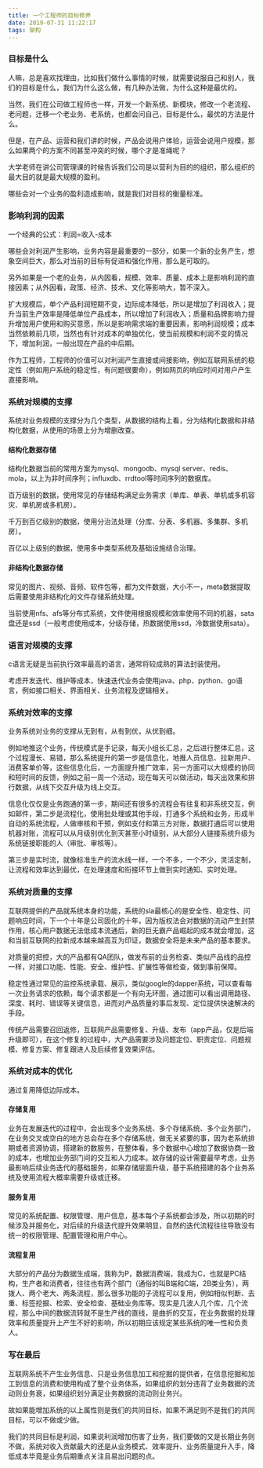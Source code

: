 ```yaml
---
title: 一个工程师的目标修养
date: 2019-07-31 11:22:17
tags: 架构
---
```


### 目标是什么

人嘛，总是喜欢找理由，比如我们做什么事情的时候，就需要说服自己和别人，我们的目标是什么，我们为什么这么做，有几种办法做，为什么这种是最优的。

当然，我们在公司做工程师也一样，开发一个新系统、新模块，修改一个老流程、老问题，迁移一个老业务、老系统，也都会问自己，目标是什么，最优的方法是什么。

但是，在产品、运营和我们讲的时候，产品会说用户体验，运营会说用户规模，那么如果两个的方案不同甚至冲突的时候，哪个才是准绳呢？

大学老师在讲公司管理课的时候告诉我们公司是以营利为目的的组织，那么组织的最大目的就是最大规模的盈利。

哪些会对一个业务的盈利造成影响，就是我们对目标的衡量标准。

### 影响利润的因素

一个经典的公式：利润=收入-成本

哪些会对利润产生影响，业务内容是最重要的一部分，如果一个新的业务产生，想象空间巨大，那么对当前的目标有促进和强化作用，那么是可取的。

另外如果是一个老的业务，从内因看，规模、效率、质量、成本上是影响利润的直接因素；从外因看，政策、经济、技术、文化等影响大，暂不深入。

扩大规模后，单个产品利润短期不变，边际成本降低，所以是增加了利润收入；提升当前生产效率是降低单位产品成本，所以增加了利润收入；质量和品牌影响力提升增加用户使用和购买意愿，所以是影响需求端的重要因素，影响利润规模；成本当然依赖前几项，当然也有针对成本的单独优化，使当前规模和利润不变的情况下，增加利润，一般出现在产品的中后期。

作为工程师，工程师的价值可以对利润产生直接或间接影响，例如互联网系统的稳定性（例如用户系统的稳定性，有问题很要命），例如网页的响应时间对用户产生直接影响。

### 系统对规模的支撑

系统对业务规模的支撑分为几个类型，从数据的结构上看，分为结构化数据和非结构化数据，从使用的场景上分为增删改查。

#### 结构化数据存储

结构化数据当前的常用方案为mysql、mongodb、mysql server、redis、mola，以上为非时间序列；influxdb、rrdtool等时间序列的数据库。

百万级别的数据，使用常见的存储结构满足业务需求（单库、单表、单机或多机容灾、单机房或多机房）。

千万到百亿级别的数据，使用分治法处理（分库、分表、多机器、多集群、多机房）。

百亿以上级别的数据，使用多中类型系统及基础设施结合治理。

#### 非结构化数据存储

常见的图片、视频、音频、软件包等，都为文件数据，大小不一，meta数据提取后需要使用非结构化的文件存储系统处理。

当前使用nfs、afs等分布式系统，文件使用根据规模和效率使用不同的机器，sata盘还是ssd（一般考虑使用成本，分级存储，热数据使用ssd，冷数据使用sata）。

### 语言对规模的支撑

c语言无疑是当前执行效率最高的语言，通常将较成熟的算法封装使用。

考虑开发迭代、维护等成本，快速迭代业务会使用java、php、python、go语言，例如接口相关、界面相关、业务流程及逻辑相关。

### 系统对效率的支撑

业务系统对业务的支撑从无到有，从有到优，从优到细。

例如地推这个业务，传统模式是手记录，每天小组长汇总，之后进行整体汇总，这个过程漫长、易错，那么系统提升的第一步是信息化，地推人员信息、拉新用户、消费客单价等，这些信息化后，一方面提升推广效率，另一方面可以大规模的协同和短时间的反馈，例如之前一周一个活动，现在每天可以做活动，每天出效果和排行数据，从线下交互升级为线上交互。

信息化仅仅是业务跑通的第一步，期间还有很多的流程会有往复和非系统交互，例如邮件，第二步是流程化，使用批处理或其他手段，打通多个系统和业务，形成半自动的系统流程，人做审核和干预，例如支付和第三方对账，数据打通后可以使用机器对账，流程可以从月级别优化到天甚至小时级别，从大部分人链接系统升级为系统链接职能的人（审批、审核等）。

第三步是实时流，就像标准生产的流水线一样，一个不多，一个不少，灵活定制，让流程和效率达到最优，在处理速度和衔接环节上做到实时通知、实时处理。

### 系统对质量的支撑

互联网提供的产品就系统本身的功能，系统的sla最核心的是安全性、稳定性、问题响应时间，下一个十年是公司固化的十年，因为版权法会对数据的流动产生封禁作用，核心用户数据无法低成本流通后，新的巨无霸产品崛起的成本就会增加，这和当前互联网的拉新成本越来越高互为印证，数据安全将是未来产品的基本要求。

对质量的把控，大的产品都有QA团队，做发布前的业务检查、类似产品线的品控一样，对接口功能、性能、安全、维护性、扩展性等做检查，做到事前保障。

稳定性通过常见的监控系统承载、展示，类似google的dapper系统，可以查看每一次业务请求的依赖，每个请求都是一个有向无环图，通过图可以看出调用路径、深度、耗时、错误等关键信息，进而对产品质量的事后发现、定位提供快速解决的手段。

传统产品需要召回返修，互联网产品需要修复、升级、发布（app产品，仅是后端升级即可），在这个修复的过程中，大产品需要涉及问题定位、职责定位、问题规模、修复方案、修复跟进人及后续修复效果评估。

### 系统对成本的优化

通过复用降低边际成本。

#### 存储复用

业务在发展迭代的过程中，会出现多个业务系统、多个存储系统、多个业务部门，在业务交叉或空白的地方总会存在多个存储系统，做无关紧要的事，因为老系统排期或者资源协调，搭建新的数服务，在整体看，多个数据中心增加了数据协商一致的成本，也增加业务部门间的交互和人力成本。故存储的设计需要最早考虑，业务最影响后续业务迭代的基础服务，如果存储层面升级，基于系统搭建的各个业务系统及使用流程大概率需要升级或迁移。

#### 服务复用

常见的系统配置、权限管理、用户信息，基本每个子系统都会涉及，所以初期的时候涉及并服务化，对后续的升级迭代提升效果明显，自然的迭代流程往往导致没有统一的权限管理、配置管理和用户中心。

#### 流程复用

大部分的产品分为数据生成端，我称为P，数据消费端，我成为C，也就是PC结构，生产者和消费者，往往也有两个部门（通俗的叫B端和C端，2B类业务），两拨人、两个老大、两条流程，那么很多功能的子流程可以复用，例如相似判断、去重、标签挖掘、检索、安全检查、基础业务库等。现实是几波人几个库，几个流程，那么中间的数据流转就不是生产线的直线，是曲折的交互，在业务数据的处理效率和质量提升上产生不好的影响，所以初期应该规定某些系统的唯一性和负责人。

### 写在最后

互联网系统不产生业务信息、只是业务信息加工和挖掘的提供者，在信息挖掘和加工到信息的消费和使用构成了整个业务体系，如果组织的划分违背了业务数据的流动则业务衰，如果组织划分满足业务数据的流动则业务兴。

故如果能增加系统的以上属性则是我们的共同目标，如果不满足则不是我们的共同目标，可以不做或少做。

我们的共同目标是利润，如果说利润增加伤害了业务，我们要做的又是长期业务则不做，系统对收入贡献最大的还是从业务模式、效率提升、业务质量提升入手，降低成本毕竟是业务后期重点关注且易出问题的点。

